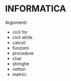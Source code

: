 # INFORMATICA

Argomenti:
- cicli for
- cicli while
- calcoli
- funzioni
- procedure
- char
- stringhe
- vettori
- matrici
